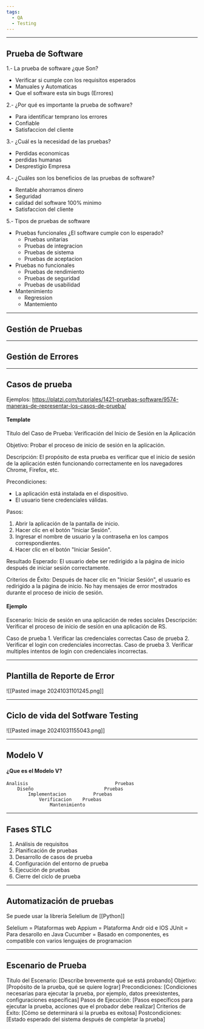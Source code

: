 ```yaml
---
tags:
  - QA
  - Testing
---
```

---
## Prueba de Software

1.- La prueba de software ¿que Son?
* Verificar si cumple con los requisitos esperados
* Manuales y Automaticas
* Que el software esta sin bugs (Errores)

2.- ¿Por qué es importante la prueba de software?
* Para identificar temprano los errores
* Confiable
* Satisfaccion del cliente 

3.- ¿Cuál es la necesidad de las pruebas?
* Perdidas economicas 
* perdidas humanas 
* Desprestigio Empresa

4.- ¿Cuáles son los beneficios de las pruebas de software?
* Rentable ahorramos dinero
* Seguridad 
* calidad del software 100% minimo
* Satisfaccion del cliente

5.- Tipos de pruebas de software
* Pruebas funcionales ¿El software cumple con lo esperado?
    - Pruebas unitarias
    - Pruebas de integracion 
    - Pruebas de sistema
    - Pruebas de aceptacion
* Pruebas no funcionales
    - Pruebas de rendimiento 
    - Pruebas de seguridad
    - Pruebas de usabilidad
* Mantenimiento
    - Regression 
    - Mantemiento



---
## Gestión de Pruebas



---
## Gestión de Errores



---
## Casos de prueba
Ejemplos:
https://platzi.com/tutoriales/1421-pruebas-software/9574-maneras-de-representar-los-casos-de-prueba/

#### Template 
Título del Caso de Prueba:
Verificación del Inicio de Sesión en la Aplicación

Objetivo:
Probar el proceso de inicio de sesión en la aplicación.

Descripción: 
El propósito de esta prueba es verificar que el inicio de sesión de la aplicación estén funcionando correctamente en los navegadores Chrome, Firefox, etc.

Precondiciones:
- La aplicación está instalada en el dispositivo.
- El usuario tiene credenciales válidas.

Pasos:
1. Abrir la aplicación de la pantalla de inicio.
2. Hacer clic en el botón "Iniciar Sesión".
3. Ingresar el nombre de usuario y la contraseña en los campos correspondientes.
4. Hacer clic en el botón "Iniciar Sesión".

Resultado Esperado:
El usuario debe ser redirigido a la página de inicio después de iniciar sesión correctamente.

Criterios de Éxito:
Después de hacer clic en "Iniciar Sesión", el usuario es redirigido a la página de inicio.
No hay mensajes de error mostrados durante el proceso de inicio de sesión.

#### Ejemplo
Escenario: Inicio de sesión en una aplicación de redes sociales
Descripción: Verificar el proceso de inicio de sesión en una aplicación de RS. 

Caso de prueba 1. Verificar las credenciales correctas
Caso de prueba 2. Verificar el login con credenciales incorrectas. 
Caso de prueba 3. Verificar multiples intentos de login con credenciales incorrectas.


---
## Plantilla de Reporte de Error
![[Pasted image 20241031101245.png]]





---
## Ciclo de vida del Sotfware Testing
![[Pasted image 20241031155043.png]]



---
## Modelo V

#### ¿Que es el Modelo V?
	Analisis                                Pruebas 
	    Diseño                          Pruebas 
	        Implementacion          Pruebas 
	            Verificacion    Pruebas 
	                Mantenimiento 



---
## Fases STLC

1) Análisis de requisitos
2) Planificación de pruebas
3) Desarrollo de casos de prueba
4) Configuración del entorno de prueba
5) Ejecución de pruebas
6) Cierre del ciclo de prueba



---
## Automatización de pruebas

Se puede usar la librería Selelium de [[Python]] 

Selelium = Plataformas web
Appium = Plataforma Andr oid e IOS
JUnit = Para desarollo en Java
Cucumber = Basado en componentes, es compatible con varios lenguajes de programacion




---
## Escenario de Prueba
Título del Escenario: [Describe brevemente qué se está probando]
Objetivo: [Propósito de la prueba, qué se quiere lograr]
Precondiciones: [Condiciones necesarias para ejecutar la prueba, por ejemplo, datos preexistentes, configuraciones específicas]
Pasos de Ejecución: [Pasos específicos para ejecutar la prueba, acciones que el probador debe realizar]
Criterios de Éxito: [Cómo se determinará si la prueba es exitosa]
Postcondiciones: [Estado esperado del sistema después de completar la prueba]
